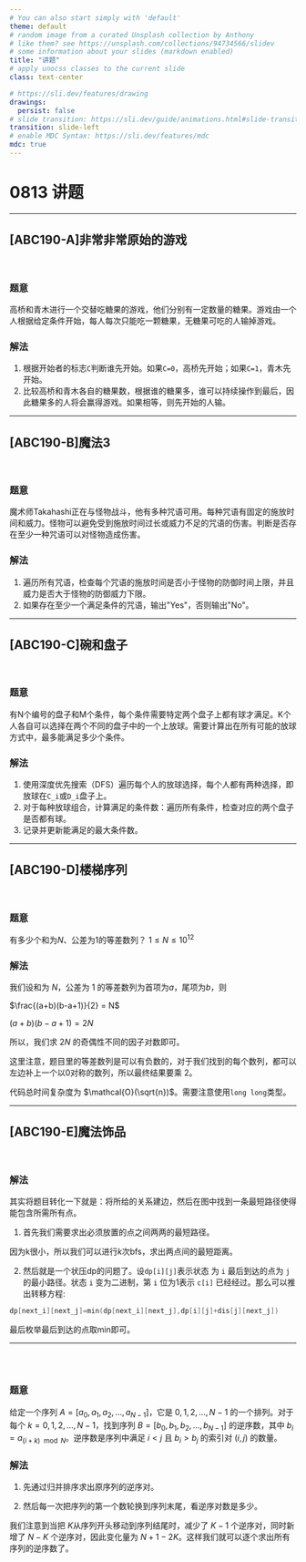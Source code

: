 ```yaml
---
# You can also start simply with 'default'
theme: default
# random image from a curated Unsplash collection by Anthony
# like them? see https://unsplash.com/collections/94734566/slidev
# some information about your slides (markdown enabled)
title: "讲题"
# apply unocss classes to the current slide
class: text-center

# https://sli.dev/features/drawing
drawings:
  persist: false
# slide transition: https://sli.dev/guide/animations.html#slide-transitions
transition: slide-left
# enable MDC Syntax: https://sli.dev/features/mdc
mdc: true
---
```


# 0813 讲题

---

## \[ABC190-A\]非常非常原始的游戏

<br>


### 题意

高桥和青木进行一个交替吃糖果的游戏，他们分别有一定数量的糖果。游戏由一个人根据给定条件开始，每人每次只能吃一颗糖果，无糖果可吃的人输掉游戏。

### 解法

1. 根据开始者的标志`C`判断谁先开始。如果`C=0`，高桥先开始；如果`C=1`，青木先开始。
2. 比较高桥和青木各自的糖果数，根据谁的糖果多，谁可以持续操作到最后，因此糖果多的人将会赢得游戏。如果相等，则先开始的人输。

---

## \[ABC190-B\]魔法3

<br>


### 题意

魔术师Takahashi正在与怪物战斗，他有多种咒语可用。每种咒语有固定的施放时间和威力。怪物可以避免受到施放时间过长或威力不足的咒语的伤害。判断是否存在至少一种咒语可以对怪物造成伤害。

### 解法

1. 遍历所有咒语，检查每个咒语的施放时间是否小于怪物的防御时间上限，并且威力是否大于怪物的防御威力下限。
2. 如果存在至少一个满足条件的咒语，输出"Yes"，否则输出"No"。


---

## \[ABC190-C\]碗和盘子

<br>


### 题意

有N个编号的盘子和M个条件，每个条件需要特定两个盘子上都有球才满足。K个人各自可以选择在两个不同的盘子中的一个上放球。需要计算出在所有可能的放球方式中，最多能满足多少个条件。

### 解法

1. 使用深度优先搜索（DFS）遍历每个人的放球选择，每个人都有两种选择，即放球在`C_i`或`D_i`盘子上。
2. 对于每种放球组合，计算满足的条件数：遍历所有条件，检查对应的两个盘子是否都有球。
3. 记录并更新能满足的最大条件数。


---

## \[ABC190-D\]楼梯序列

<br>


### 题意

有多少个和为$N$、公差为$1$的等差数列？
$1 \leq N \leq 10^{12}$

### 解法

我们设和为 $N$，公差为 1 的等差数列为首项为$a$，尾项为$b$，则

$\frac{(a+b)(b-a+1)}{2} = N$

$(a+b)(b-a+1) = 2N$

所以，我们求 $2N$ 的奇偶性不同的因子对数即可。

这里注意，题目里的等差数列是可以有负数的，对于我们找到的每个数列，都可以左边补上一个以0对称的数列，所以最终结果要乘 $2$。

代码总时间复杂度为 $\mathcal{O}(\sqrt{n})$。需要注意使用`long long`类型。


---

## \[ABC190-E\]魔法饰品

<br>

### 解法

其实将题目转化一下就是：将所给的关系建边，然后在图中找到一条最短路径使得能包含所需所有点。

1. 首先我们需要求出必须放置的点之间两两的最短路径。

因为k很小，所以我们可以进行$k$次bfs，求出两点间的最短距离。

2. 然后就是一个状压dp的问题了。设`dp[i][j]`表示状态 为 `i` 最后到达的点为 `j` 的最小路径。状态 `i` 变为二进制，第 `i` 位为1表示 `c[i]` 已经经过。那么可以推出转移方程:

```cpp
dp[next_i][next_j]=min(dp[next_i][next_j],dp[i][j]+dis[j][next_j])
```

最后枚举最后到达的点取min即可。

---

## 

<br>


### 题意

给定一个序列 $A = [a_0, a_1, a_2, \dots, a_{N-1}]$，它是 $0, 1, 2, \dots, N-1$ 的一个排列。对于每个 $k = 0, 1, 2, \dots, N-1$，找到序列 $B = [b_0, b_1, b_2, \dots, b_{N-1}]$ 的逆序数，其中 $b_i = a_{(i+k) \mod N}$。逆序数是序列中满足 $i < j$ 且 $b_i > b_j$ 的索引对 $(i, j)$ 的数量。


### 解法


1. 先通过归并排序求出原序列的逆序对。

2. 然后每一次把序列的第一个数轮换到序列末尾，看逆序对数是多少。
   
我们注意到当把 $K$从序列开头移动到序列结尾时，减少了 $K-1$ 个逆序对，同时新增了 $N-K$ 个逆序对，因此变化量为 $N+1-2K$。这样我们就可以逐个求出所有序列的逆序数了。
